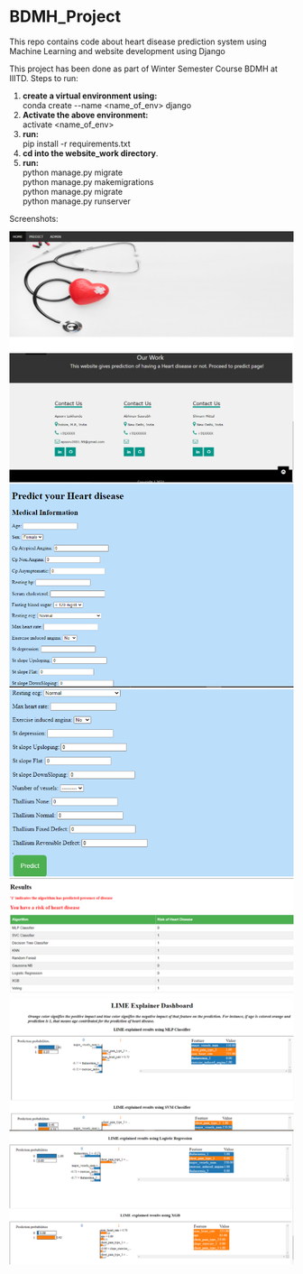 # BDMH_Project
This repo contains code about heart disease prediction system using Machine Learning and website development using Django

This project has been done as part of Winter Semester Course BDMH at IIITD.
Steps to run:
1. **create a virtual environment using:** </br>
             conda create --name <name_of_env> django
2. **Activate the above environment:** </br>
              activate <name_of_env>
3. **run:** </br>
     pip install -r requirements.txt
4. **cd into the website_work directory**.
5. **run:** </br>
      python manage.py migrate </br>
      python manage.py makemigrations </br>
      python manage.py migrate </br>
      python manage.py runserver </br>


Screenshots:

![SS1](https://github.com/apoorv098/BDMH_Project/blob/main/ScreenShots/SS_1.PNG)
![SS2](https://github.com/apoorv098/BDMH_Project/blob/main/ScreenShots/SS_2.PNG)
![SS3](https://github.com/apoorv098/BDMH_Project/blob/main/ScreenShots/SS_3.PNG)
![SS4](https://github.com/apoorv098/BDMH_Project/blob/main/ScreenShots/SS_4.PNG)
![SS6](https://github.com/apoorv098/BDMH_Project/blob/main/ScreenShots/SS_6.PNG)
![SS7](https://github.com/apoorv098/BDMH_Project/blob/main/ScreenShots/SS_7.PNG)
![SS8](https://github.com/apoorv098/BDMH_Project/blob/main/ScreenShots/SS_8.PNG)
      
      
